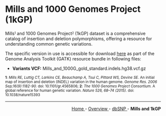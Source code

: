 
# Mills and 1000 Genomes Project (1kGP)

Mills<sup><sub>1</sub></sup> and 1000 Genomes Project<sup><sub>2</sub></sup> (1kGP) dataset is a comprehensive catalog of insertion and deletion polymorphisms, offering a resource for understanding common genetic variations.

The specific version in use is accessible for download [here](https://console.cloud.google.com/storage/browser/genomics-public-data/resources/broad/hg38/v0/) as part of the Genome Analysis Toolkit (GATK) resource bundle in following files:

- **Variants VCF:** Mills_and_1000G_gold_standard.indels.hg38.vcf.gz

<sub><b>1</b>: *Mills RE, Luttig CT, Larkins CE, Beauchamp A, Tsui C, Pittard WS, Devine SE.* An initial map of insertion and deletion (INDEL) variation in the human genome. *Genome Res. 2006 Sep;16(9):1182-90.* doi: 10.1101/gr.4565806; <b>2</b>: *The 1000 Genomes Project Consortium.* A global reference for human genetic variation. *Nature 526, 68–74 (2015).* doi: 10.1038/nature15393</sub>

---

<!-- This section relies on the html links generated by GitHub Pages 
and will not render correctly in Markdown -->
<div style="text-align: right">
    <a href="/pipelines-docs/"> Home </a> -
    <a href="0_Overview.html"> Overview </a> -
    <a href="1_dbSNP.html"> dbSNP </a> -
    <a> <b> Mills and 1kGP </b> </a>
</div>